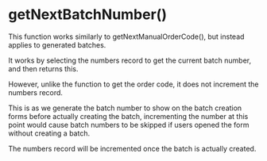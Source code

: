 # getNextBatchNumber()

This function works similarly to getNextManualOrderCode(), but instead applies to generated batches.

It works by selecting the numbers record to get the current batch number, and then returns this.

However, unlike the function to get the order code, it does not increment the numbers record.

This is as we generate the batch number to show on the batch creation forms before actually creating the batch, incrementing the number at this point would cause batch numbers to be skipped if users opened the form without creating a batch.

The numbers record will be incremented once the batch is actually created.
